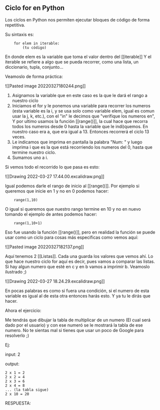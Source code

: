 ## Ciclo for en Python

Los ciclos en Python nos permiten ejecutar bloques de código de forma repetitiva.

Su sintaxis es:
	
		for elem in iterable:
			(tu código)

En donde elem es la variable que toma el valor dentro del [[iterable]]
Y el iterable se refiere a algo que se pueda recorrer, como una lista, un diccionario, tupla, conjunto... 

Veamoslo de forma práctica: 

![[Pasted image 20220327180244.png]]

1. Asignamos la variable que en este caso es la que le dará el rango a nuestro ciclo
2. Iniciamos el for y le ponemos una variable para recorrer los numeros (esta variable es la i, y se usa solo como variable elem, igual es comun usar la j, k, etc.), con el "in" le decimos que "verifique los numeros en", Y por ultimo usamos la función [[range()]], la cual hace que recorra todos los numeros desde 0 hasta la variable que le indi)quemos. En nuestro caso era a, que era igual a 13. Entonces recorrerá el ciclo 13 veces.
3. Le indicamos que imprima en pantalla la palabra "Num: " y luego imprima i que es la que está recorriendo los numeros del 0, hasta que termine nuestro ciclo.
4. Sumamos uno a i.

Si vemos todo el recorrido lo que pasa es esto:
	
![[Drawing 2022-03-27 17.44.00.excalidraw.png]]

Igual podemos darle el rango de inicio al [[range()]]. Por ejemplo si queremos que inicie en 1 y no en 0 podemos hacer:

		range(1,10)

O igual si queremos que nuestro rango termine en 10 y no en nuevo tomando el ejemplo de antes podemos hacer: 

		range(1,10+1)
		
Eso fue usando la función [[range()]], pero en realidad la función se puede usar como un ciclo para cosas más especificas como vemos aquí:

![[Pasted image 20220327182137.png]]

Aquí tenemos 2 [[Listas]]. Cada una guarda los valores que vemos ahí. Lo que hace nuestro ciclo for aquí es decir, pues vamos a comparar las listas. Si hay algun numero que esté en c y en b vamos a imprimir b. Veamoslo ilustrado ;)

![[Drawing 2022-03-27 18.24.29.excalidraw.png]]

En pocas palabras es como si fuera una condición, si el numero de esta variable es igual al de esta otra entonces harás esto. Y ya tu le dirás que hacer.



Ahora el ejercicio: 

Me tendrás que dibujar la tabla de multiplicar de un numero (El cual será dado por el usuario) y con ese numeró se le mostrará la tabla de ese numero. No te sientas mal si tienes que usar un poco de Google para resolverlo ;)

Ej:

input: 2

output: 

	2 x 1 = 2
	2 x 2 = 4
	2 x 3 = 6 
	2 x 4 = 8
	... (la tabla sigue)
	2 x 10 = 20 

RESPUESTA:

